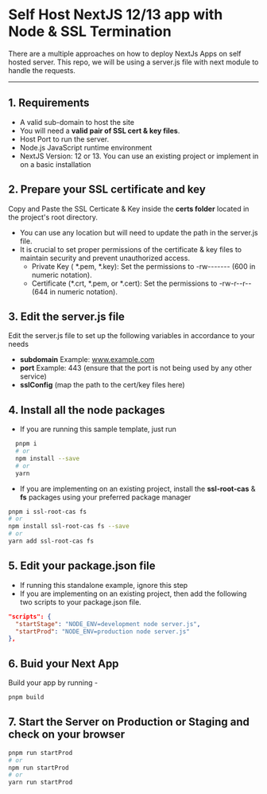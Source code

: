 
# Self Host NextJS 12/13 app with Node & SSL Termination
There are a multiple approaches on how to deploy NextJs Apps on self hosted server. This repo, we will be using a server.js file with next module to handle the requests. 

--- 
## 1. Requirements
* A valid sub-domain to host the site
* You will need a **valid pair of SSL cert & key files**.
* Host Port to run the server.
* Node.js JavaScript runtime environment
* NextJS Version: 12 or 13. You can use an existing project or implement in on a basic installation

## 2. Prepare your SSL certificate and key
Copy and Paste the SSL Certicate & Key inside the **certs folder** located in the project's root directory. 
* You can use any location but will need to update the path in the server.js file.
* It is crucial to set proper permissions of the certificate & key files to maintain security and prevent unauthorized access. 
  * Private Key ( *.pem, *.key): Set the permissions to -rw------- (600 in numeric notation). 
  * Certificate (*.crt, *.pem, or *.cert): Set the permissions to -rw-r--r-- (644 in numeric notation).
  
## 3. Edit the **server.js** file
Edit the server.js file to set up the following variables in accordance to your needs
* **subdomain** Example: www.example.com
* **port** Example: 443 (ensure that the port is not being used by any other service)
* **sslConfig** (map the path to the cert/key files here)

## 4. Install all the node packages
* If you are running this sample template, just run 
```bash
  pnpm i 
  # or
  npm install --save
  # or
  yarn
```

* If you are implementing on an existing project, install the **ssl-root-cas** & **fs** packages using your preferred package manager
```bash
pnpm i ssl-root-cas fs
# or
npm install ssl-root-cas fs --save
# or
yarn add ssl-root-cas fs
```

## 5. Edit your **package.json** file
- If running this standalone example, ignore this step 
- If you are implementing on an existing project, then add the following two scripts to your package.json file.
```json
"scripts": {
  "startStage": "NODE_ENV=development node server.js",
  "startProd": "NODE_ENV=production node server.js"
},
```

## 6. **Buid your Next App**
Build your app by running -
```bash
pnpm build
```
## 7. Start the **Server** on Production or Staging and check on your browser

```bash
pnpm run startProd
# or
npm run startProd
# or
yarn run startProd
```
